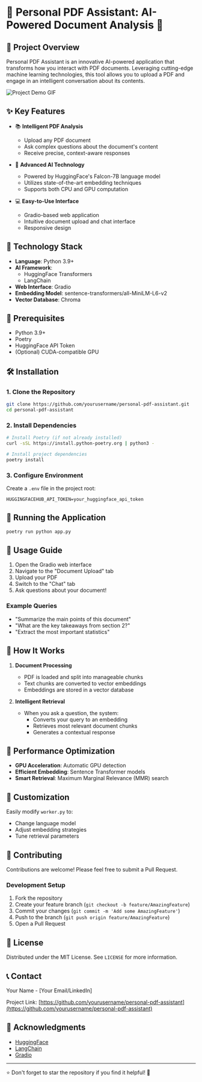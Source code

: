 # 🤖 Personal PDF Assistant: AI-Powered Document Analysis 📄

## 🌟 Project Overview

Personal PDF Assistant is an innovative AI-powered application that transforms how you interact with PDF documents. Leveraging cutting-edge machine learning technologies, this tool allows you to upload a PDF and engage in an intelligent conversation about its contents.

![Project Demo GIF](https://placeholdit.top/demo.gif)

## ✨ Key Features

- 📚 **Intelligent PDF Analysis**
  - Upload any PDF document
  - Ask complex questions about the document's content
  - Receive precise, context-aware responses

- 🧠 **Advanced AI Technology**
  - Powered by HuggingFace's Falcon-7B language model
  - Utilizes state-of-the-art embedding techniques
  - Supports both CPU and GPU computation

- 💻 **Easy-to-Use Interface**
  - Gradio-based web application
  - Intuitive document upload and chat interface
  - Responsive design

## 🚀 Technology Stack

- **Language**: Python 3.9+
- **AI Framework**:
  - HuggingFace Transformers
  - LangChain
- **Web Interface**: Gradio
- **Embedding Model**: sentence-transformers/all-MiniLM-L6-v2
- **Vector Database**: Chroma

## 🔧 Prerequisites

- Python 3.9+
- Poetry
- HuggingFace API Token
- (Optional) CUDA-compatible GPU

## 🛠 Installation

### 1. Clone the Repository

```bash
git clone https://github.com/yourusername/personal-pdf-assistant.git
cd personal-pdf-assistant
```

### 2. Install Dependencies

```bash
# Install Poetry (if not already installed)
curl -sSL https://install.python-poetry.org | python3 -

# Install project dependencies
poetry install
```

### 3. Configure Environment

Create a `.env` file in the project root:

```text
HUGGINGFACEHUB_API_TOKEN=your_huggingface_api_token
```

## 🏃 Running the Application

```bash
poetry run python app.py
```

## 📖 Usage Guide

1. Open the Gradio web interface
2. Navigate to the "Document Upload" tab
3. Upload your PDF
4. Switch to the "Chat" tab
5. Ask questions about your document!

### Example Queries

- "Summarize the main points of this document"
- "What are the key takeaways from section 2?"
- "Extract the most important statistics"

## 🤝 How It Works

1. **Document Processing**
   - PDF is loaded and split into manageable chunks
   - Text chunks are converted to vector embeddings
   - Embeddings are stored in a vector database

2. **Intelligent Retrieval**
   - When you ask a question, the system:
     - Converts your query to an embedding
     - Retrieves most relevant document chunks
     - Generates a contextual response

## 🔬 Performance Optimization

- **GPU Acceleration**: Automatic GPU detection
- **Efficient Embedding**: Sentence Transformer models
- **Smart Retrieval**: Maximum Marginal Relevance (MMR) search

## 🌈 Customization

Easily modify `worker.py` to:

- Change language model
- Adjust embedding strategies
- Tune retrieval parameters

## 🤖 Contributing

Contributions are welcome! Please feel free to submit a Pull Request.

### Development Setup

1. Fork the repository
2. Create your feature branch (`git checkout -b feature/AmazingFeature`)
3. Commit your changes (`git commit -m 'Add some AmazingFeature'`)
4. Push to the branch (`git push origin feature/AmazingFeature`)
5. Open a Pull Request

## 📜 License

Distributed under the MIT License. See `LICENSE` for more information.

## 📞 Contact

Your Name - [Your Email/LinkedIn]

Project Link: [https://github.com/yourusername/personal-pdf-assistant](https://github.com/yourusername/personal-pdf-assistant)

## 🙏 Acknowledgments

- [HuggingFace](https://huggingface.co/)
- [LangChain](https://github.com/hwchase17/langchain)
- [Gradio](https://www.gradio.app/)

---

⭐ Don't forget to star the repository if you find it helpful! 🌟
